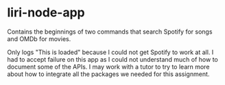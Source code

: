 # liri-node-app

Contains the beginnings of two commands that search Spotify for songs and OMDb for movies.

Only logs "This is loaded" because I could not get Spotify to work at all. I had to accept failure on this app as I could not understand much of how to document some of the APIs. I may work with a tutor to try to learn more about how to integrate all the packages we needed for this assignment.